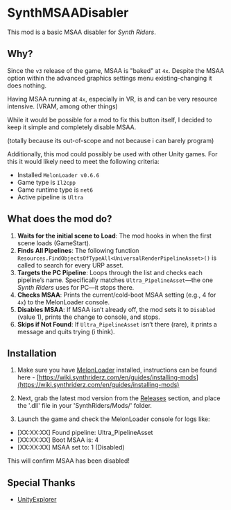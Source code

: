 # SynthMSAADisabler

This mod is a basic MSAA disabler for *Synth Riders*.

## Why?

Since the `v3` release of the game, MSAA is "baked" at `4x`. Despite the MSAA option within the advanced graphics settings menu existing-changing it does nothing.

Having MSAA running at `4x`, especially in VR, is and can be very resource intensive. (VRAM, among other things)

While it would be possible for a mod to fix this button itself, I decided to keep it simple and completely disable MSAA. 

(totally because its out-of-scope and not because i can barely program)

Additionally, this mod could possibly be used with other Unity games. For this it would likely need to meet the following criteria:

- Installed `MelonLoader v0.6.6`
- Game type is `Il2cpp`
- Game runtime type is `net6`
- Active pipeline is `Ultra`

## What does the mod do?

1. **Waits for the initial scene to Load**: The mod hooks in when the first scene loads (GameStart).
2. **Finds All Pipelines**: The following function `Resources.FindObjectsOfTypeAll<UniversalRenderPipelineAsset>()` is called to search for every URP asset.
3. **Targets the PC Pipeline**: Loops through the list and checks each pipeline’s name. Specifically matches `Ultra_PipelineAsset`—the one *Synth Riders* uses for PC—it stops there.
4. **Checks MSAA**: Prints the current/cold-boot MSAA setting (e.g., 4 for `4x`) to the MelonLoader console.
5. **Disables MSAA**: If MSAA isn’t already off, the mod sets it to `Disabled` (value 1), prints the change to console, and stops.
6. **Skips if Not Found**: If `Ultra_PipelineAsset` isn’t there (rare), it prints a message and quits trying (i think).

## Installation

1. Make sure you have [MelonLoader](https://melonwiki.xyz/) installed, instructions can be found here - [https://wiki.synthriderz.com/en/guides/installing-mods](https://wiki.synthriderz.com/en/guides/installing-mods)

22. Next, grab the latest mod version from the [Releases](https://github.com/kirtide/SynthMSAADisabler/releases) section, and place the '.dll' file in your 'SynthRiders/Mods/' folder.

3. Launch the game and check the MelonLoader console for logs like:

- [XX:XX:XX] Found pipeline: Ultra_PipelineAsset
- [XX:XX:XX] Boot MSAA is: 4
- [XX:XX:XX] MSAA set to: 1 (Disabled)

This will confirm MSAA has been disabled!

## Special Thanks

- [UnityExplorer](https://github.com/sinai-dev/UnityExplorer)
